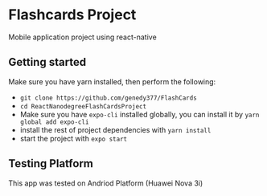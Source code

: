 # Flashcards Project

Mobile application project using react-native 

## Getting started

Make sure you have yarn installed, then perform the following:

- `git clone https://github.com/genedy377/FlashCards `
- `cd ReactNanodegreeFlashCardsProject`
- Make sure you have `expo-cli` installed globally, you can install it by `yarn global add expo-cli`
- install the rest of project dependencies with `yarn install`
- start the project with `expo start`


## Testing Platform

This app was tested on Andriod Platform (Huawei Nova 3i)
